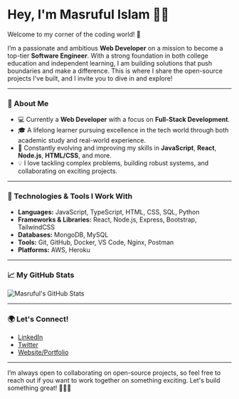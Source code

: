 # Hey, I'm Masruful Islam 👋🏼

Welcome to my corner of the coding world! 🚀

I’m a passionate and ambitious **Web Developer** on a mission to become a top-tier **Software Engineer**. With a strong foundation in both college education and independent learning, I am building solutions that push boundaries and make a difference. This is where I share the open-source projects I've built, and I invite you to dive in and explore!

---

### 🚀 About Me
- 💻 Currently a **Web Developer** with a focus on **Full-Stack Development**.
- 🎓 A lifelong learner pursuing excellence in the tech world through both academic study and real-world experience.
- 🌱 Constantly evolving and improving my skills in **JavaScript**, **React**, **Node.js**, **HTML/CSS**, and more.
- 💡 I love tackling complex problems, building robust systems, and collaborating on exciting projects.

---

### 🔧 Technologies & Tools I Work With
- **Languages:** JavaScript, TypeScript, HTML, CSS, SQL, Python
- **Frameworks & Libraries:** React, Node.js, Express, Bootstrap, TailwindCSS
- **Databases:** MongoDB, MySQL
- **Tools:** Git, GitHub, Docker, VS Code, Nginx, Postman
- **Platforms:** AWS, Heroku

---

### 📈 My GitHub Stats

![Masruful's GitHub Stats](https://github-readme-stats.vercel.app/api?username=MasrufulIslam&show_icons=true&hide_title=true&count_private=true&hide=prs&theme=dark)

---

### 🌍 Let's Connect!
- [LinkedIn](https://www.linkedin.com/in/masruful-islam/)  
- [Twitter](https://twitter.com/masruful_islam)  
- [Website/Portfolio](https://www.masrufulislam.com)  

---

I’m always open to collaborating on open-source projects, so feel free to reach out if you want to work together on something exciting. Let's build something great! 👨‍💻✨

